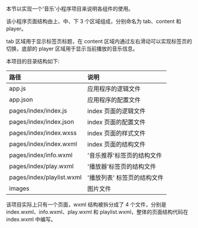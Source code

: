 
本节以实现一个'音乐'小程序项目来说明各组件的使用。

该小程序页面结构由上、中、下 3 个区域组成，分别命名为 tab、content 和 player。

tab 区域用于显示标签页标题，在 content 区域内通过左右滑动可以实现标签页的切换，底部的 player 区域用于显示当前播放的音乐信息。

本项目的目录结构如下:

| 路径 | 说明 |
|:-----|:----|
| app.js | 应用程序的逻辑文件 |
| app.json | 应用程序的配置文件 |
| pages/index/index.js | index 页面的逻辑文件 |
| pages/index/index.json | index 页面的配置文件 |
| pages/index/index.wxss | index 页面的样式文件 |
| pages/index/index.wxml | index 页面的结构文件 |
| pages/index/info.wxml | '音乐推荐'标签页的结构文件 |
| pages/index/play.wxml | '播放器'标签页的结构文件 |
| pages/index/playlist.wxml | '播放列表' 标签页的结构文件 |
| images | 图片文件 |

该项目实际上只有一个页面，wxml 结构被拆分成了 4 个文件，分别是 index.wxml、info.wxml、play.wxml 和 playlist.wxml，整体的页面结构代码在 index.wxml 中编写。
